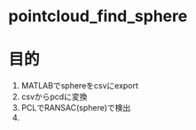 # pointcloud_find_sphere

# 目的

1. MATLABでsphereをcsvにexport
2. csvからpcdに変換
3. PCLでRANSAC(sphere)で検出
4. 
